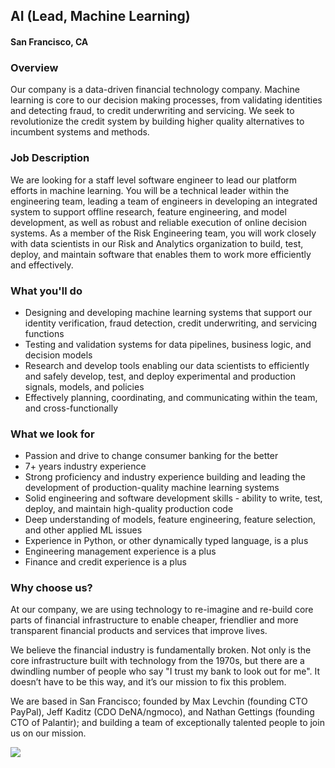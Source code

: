 ## AI (Lead, Machine Learning)
#### San Francisco, CA

### Overview
Our company is a data-driven financial technology company. Machine learning is core to our decision making processes, from validating identities and detecting fraud, to credit underwriting and servicing. We seek to revolutionize the credit system by building higher quality alternatives to incumbent systems and methods.

### Job Description
We are looking for a staff level software engineer to lead our platform efforts in machine learning. You will be a technical leader within the engineering team, leading a team of engineers in developing an integrated system to support offline research, feature engineering, and model development, as well as robust and reliable execution of online decision systems. As a member of the Risk Engineering team, you will work closely with data scientists in our Risk and Analytics organization to build, test, deploy, and maintain software that enables them to work more efficiently and effectively.

### What you'll do
+ Designing and developing machine learning systems that support our identity verification, fraud detection, credit underwriting, and servicing functions
+ Testing and validation systems for data pipelines, business logic, and decision models
+ Research and develop tools enabling our data scientists to efficiently and safely develop, test, and deploy experimental and production signals, models, and policies
+ Effectively planning, coordinating, and communicating within the team, and cross-functionally

### What we look for
+ Passion and drive to change consumer banking for the better
+ 7+ years industry experience
+ Strong proficiency and industry experience building and leading the development of production-quality machine learning systems
+ Solid engineering and software development skills - ability to write, test, deploy, and maintain high-quality production code
+ Deep understanding of models, feature engineering, feature selection, and other applied ML issues
+ Experience in Python, or other dynamically typed language, is a plus
+ Engineering management experience is a plus
+ Finance and credit experience is a plus

### Why choose us?
At our company, we are using technology to re-imagine and re-build core parts of financial infrastructure to enable cheaper, friendlier and more transparent financial products and services that improve lives.

We believe the financial industry is fundamentally broken. Not only is the core infrastructure built with technology from the 1970s, but there are a dwindling number of people who say "I trust my bank to look out for me". It doesn’t have to be this way, and it’s our mission to fix this problem.

We are based in San Francisco; founded by Max Levchin (founding CTO PayPal), Jeff Kaditz (CDO DeNA/ngmoco), and Nathan Gettings (founding CTO of Palantir); and building a team of exceptionally talented people to join us on our mission.


[<img src="https://dabuttonfactory.com/button.png?t=Apply&f=Calibri-Bold&ts=24&tc=fff&tshs=1&tshc=000&hp=20&vp=8&c=5&bgt=gradient&bgc=3d85c6&ebgc=073763">](https://letsrockit.co/users/auth/github?job_id=qwzmaxjt-ai-lead-machine-learning/)
